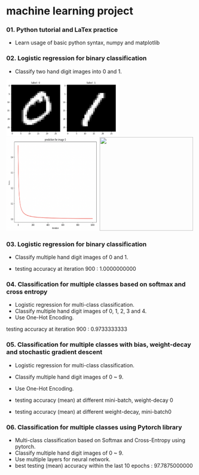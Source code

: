 # machine learning project

### 01. Python tutorial and LaTex practice

* Learn usage of basic python syntax, numpy and matplotlib

### 02. Logistic regression for binary classification

* Classify two hand digit images into 0 and 1.
<img src="./readme-images/02/data.png" width="300px" height="150px"/>
<img src="./readme-images/02/pred2.png" width="250px" height="250px"/><img src="./readme_images/02/pred1.png" width="250px" height="250px"/>



### 03. Logistic regression for binary classification

* Classify multiple hand digit images of 0 and 1.

* testing accuracy at iteration 900 : 1.0000000000

### 04. Classification for multiple classes based on softmax and cross entropy


* Logistic regression for multi-class classification.
* Classify multiple hand digit images of 0, 1, 2, 3 and 4.
* Use One-Hot Encoding.

testing accuracy at iteration 900 : 0.9733333333

### 05. Classification for multiple classes with bias, weight-decay and stochastic gradient descent

* Logistic regression for multi-class classification.
* Classify multiple hand digit images of 0 ~ 9.
* Use One-Hot Encoding.

* testing accuracy (mean) at different mini-batch, weight-decay 0

* testing accuracy (mean) at different weight-decay, mini-batch0

### 06. Classification for multiple classes using Pytorch library

* Multi-class classification based on Softmax and Cross-Entropy using pytorch.
* Classify multiple hand digit images of 0 ~ 9.
* Use multiple layers for neural network.
* best testing (mean) accuracy within the last 10 epochs : 97.7875000000
